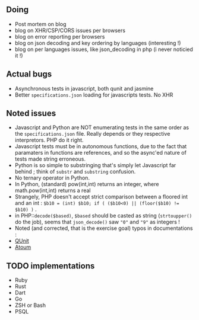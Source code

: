 Doing
-----
* Post mortem on blog
* blog on XHR/CSP/CORS issues per browsers
* blog on error reporting per browsers
* blog on json decoding and key ordering by languages (interesting !)
* blog on per languages issues, like json_decoding in php (i never noticied it !)

Actual bugs
-----------

* Asynchronous tests in javascript, both qunit and jasmine
* Better `specifications.json` loading for javascripts tests. No XHR

Noted issues
------------
* Javascript and Python are NOT enumerating tests in the same order as the `specifications.json` file. Really depends or they respective interpretors. PHP do it right.
* Javascript tests must be in autonomous functions, due to the fact that paramaters in functions are references, and so the async'ed nature of tests made string erroneous.
* Python is so simple to substringing that's simply let Javascript far behind ; think of `substr` and `substring` confusion.
* No ternary operator in Python.
* In Python, (standard) pow(int,int) returns an integer, where math.pow(int,int) returns a real
* Strangely, PHP doesn't accept strict comparison between a floored int and an int : `$b10 = (int) $b10; if ( ($b10<0) || (floor($b10) != $b10) )` .
* in PHP::`decode($based)`, `$based` should be casted as string (`strtoupper()` do the job), seems that `json_decode()` saw `"0"` and `"9"` as integers !
* Noted (and corrected, that is the exercise goal) typos in documentations :
 * [QUnit](https://github.com/jquery/qunitjs.com/pull/77)
 * [Atoum](https://github.com/atoum/atoum/pull/345)

TODO implementations
--------------------

* Ruby
* Rust
* Dart
* Go
* ZSH or Bash
* PSQL

